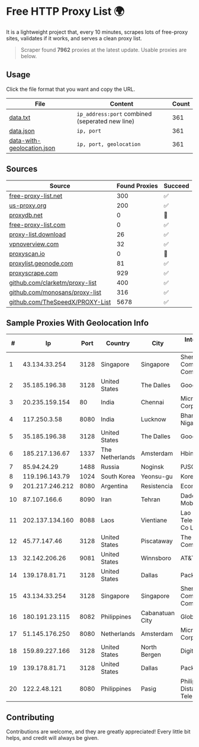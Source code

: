 
# Free HTTP Proxy List 🌍

It is a lightweight project that, every 10 minutes, scrapes lots of free-proxy sites, validates if it works, and serves a clean proxy list.


> Scraper found **7962** proxies at the latest update. Usable proxies are below.

## Usage

Click the file format that you want and copy the URL.


|File|Content|Count|
|----|-------|-----|
|[data.txt](https://raw.githubusercontent.com/themiralay/Proxy-List-World/master/data.txt)|`ip_address:port` combined (seperated new line)|361|
|[data.json](https://raw.githubusercontent.com/themiralay/Proxy-List-World/master/data.json)|`ip, port`|361|
|[data-with-geolocation.json](https://raw.githubusercontent.com/themiralay/Proxy-List-World/master/data-with-geolocation.json)|`ip, port, geolocation`|361|

## Sources

|Source|Found Proxies|Succeed|
|------|-------------|-------|
|[free-proxy-list.net](https://free-proxy-list.net)|300|✅|
|[us-proxy.org](https://www.us-proxy.org)|200|✅|
|[proxydb.net](http://proxydb.net)|0|🚫|
|[free-proxy-list.com](https://free-proxy-list.com/?page=&port=&type%5B%5D=http&type%5B%5D=https&up_time=0&search=Search)|0|✅|
|[proxy-list.download](https://www.proxy-list.download/HTTP)|26|✅|
|[vpnoverview.com](https://vpnoverview.com/privacy/anonymous-browsing/free-proxy-servers)|32|✅|
|[proxyscan.io](https://www.proxyscan.io)|0|🚫|
|[proxylist.geonode.com](https://proxylist.geonode.com/api/proxy-list?limit=300&page=1&sort_by=lastChecked&sort_type=desc&protocols=http,https)|81|✅|
|[proxyscrape.com](https://api.proxyscrape.com/v2/?request=displayproxies&protocol=http&timeout=10000&country=all&ssl=all&anonymity=all)|929|✅|
|[github.com/clarketm/proxy-list](https://raw.githubusercontent.com/clarketm/proxy-list/master/proxy-list-raw.txt)|400|✅|
|[github.com/monosans/proxy-list](https://raw.githubusercontent.com/monosans/proxy-list/main/proxies/http.txt)|316|✅|
|[github.com/TheSpeedX/PROXY-List](https://raw.githubusercontent.com/TheSpeedX/PROXY-List/master/http.txt)|5678|✅|


## Sample Proxies With Geolocation Info

|#|Ip|Port|Country|City|Internet Service Provider|
|-|--|----|-------|----|-------------------------|
|1|43.134.33.254|3128|Singapore|Singapore|Shenzhen Tencent Computer Systems Company Limited|
|2|35.185.196.38|3128|United States|The Dalles|Google LLC|
|3|20.235.159.154|80|India|Chennai|Microsoft Corporation|
|4|117.250.3.58|8080|India|Lucknow|Bharat Sanchar Nigam Ltd|
|5|35.185.196.38|3128|United States|The Dalles|Google LLC|
|6|185.217.136.67|1337|The Netherlands|Amsterdam|Hbing Limited|
|7|85.94.24.29|1488|Russia|Noginsk|PJSC Rostelecom|
|8|119.196.143.79|1024|South Korea|Yeonsu-gu|Korea Telecom|
|9|201.217.246.212|8080|Argentina|Resistencia|Ecom Chaco S.A.|
|10|87.107.166.6|8090|Iran|Tehran|Dade Pardazi Mobinhost Co LTD|
|11|202.137.134.160|8088|Laos|Vientiane|Lao Telecommunication Co Ltd|
|12|45.77.147.46|3128|United States|Piscataway|The Constant Company|
|13|32.142.206.26|9081|United States|Winnsboro|AT&T Services, Inc.|
|14|139.178.81.71|3128|United States|Dallas|Packet Host, Inc.|
|15|43.134.33.254|3128|Singapore|Singapore|Shenzhen Tencent Computer Systems Company Limited|
|16|180.191.23.115|8082|Philippines|Cabanatuan City|Globe Telecom|
|17|51.145.176.250|8080|Netherlands|Amsterdam|Microsoft Corporation|
|18|159.89.227.166|3128|United States|North Bergen|DigitalOcean, LLC|
|19|139.178.81.71|3128|United States|Dallas|Packet Host, Inc.|
|20|122.2.48.121|8080|Philippines|Pasig|Philippine Long Distance Telephone Co.|



## Contributing

Contributions are welcome, and they are greatly appreciated! Every
little bit helps, and credit will always be given.

